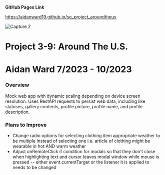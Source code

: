 **GitHub Pages Link**

https://aidanward19.github.io/se_project_aroundtheus

![Capture 2](https://github.com/AidanWard19/se_project_aroundtheus/assets/135480405/75433662-e321-4dcc-9d86-ddd59de76dee)

# Project 3-9: Around The U.S.

# Aidan Ward 7/2023 - 10/2023

### Overview
Mock web app with dynamic scaling depending on device screen resolution. Uses RestAPI requests to persist web data, including like statuses, gallery contents, profile picture, profile name, and profile description.

### Plans to Improve

- Change radio options for selecting clothing item appropriate weather to be multiple instead of selecting one i.e. article of clothing might be wearable in hot AND warm weather
- Adjust onRemoteClick if condition for modals so that they don't close when highlighting text and cursor leaves modal window while mouse is pressed -- either event.currentTarget or the listener it is applied to needs to be changed


